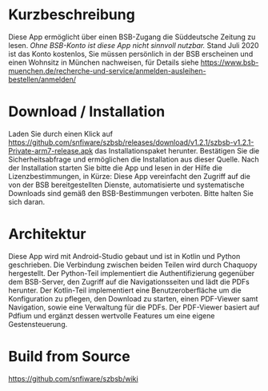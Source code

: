 # Kurzbeschreibung
Diese App ermöglicht über einen BSB-Zugang die Süddeutsche Zeitung zu lesen. 
*Ohne BSB-Konto ist diese App nicht sinnvoll nutzbar.* 
Stand Juli 2020 ist das Konto kostenlos, Sie müssen persönlich in der BSB erscheinen und einen Wohnsitz in München nachweisen, für Details siehe https://www.bsb-muenchen.de/recherche-und-service/anmelden-ausleihen-bestellen/anmelden/ 

# Download / Installation
Laden Sie durch einen Klick auf https://github.com/snfiware/szbsb/releases/download/v1.2.1/szbsb-v1.2.1-Private-arm7-release.apk
das Installationspaket herunter. Bestätigen Sie die Sicherheitsabfrage und ermöglichen die Installation aus dieser Quelle. Nach der Installation starten Sie bitte die App und lesen in der Hilfe die Lizenzbestimmungen, in Kürze: Diese App vereinfacht den Zugriff auf die von der BSB bereitgestellten Dienste, automatisierte und systematische Downloads sind gemäß den BSB-Bestimmungen verboten. Bitte halten Sie sich daran.

# Architektur
Diese App wird mit Android-Studio gebaut und ist in Kotlin und Python geschrieben. Die Verbindung zwischen beiden Teilen wird durch Chaquopy hergestellt. Der Python-Teil implementiert die Authentifizierung gegenüber dem BSB-Server, den Zugriff auf die Navigationsseiten und lädt die PDFs herunter. Der Kotlin-Teil implementiert eine Benutzeroberfläche um die Konfiguration zu pflegen, den Download zu starten, einen PDF-Viewer samt Navigation, sowie eine Verwaltung für die PDFs. Der PDF-Viewer basiert auf Pdfium und ergänzt dessen wertvolle Features um eine eigene Gestensteuerung.

# Build from Source
https://github.com/snfiware/szbsb/wiki

